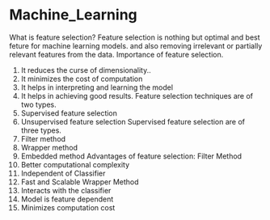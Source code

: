 # Machine_Learning
What is feature selection?
Feature selection is nothing but optimal and best feture for machine learning models. and also  removing irrelevant or partially relevant features from the data.
Importance of feature selection.
1.	It reduces the curse of dimensionality..
2.	It minimizes the cost of computation 
3.	It helps in interpreting and learning the model
4.	It helps in achieving good results.
Feature selection techniques are of two types.
1.	Supervised feature selection 
2.	Unsupervised feature selection
Supervised feature selection are of three types.
1.	Filter method 
2.	Wrapper method
3.	Embedded method
Advantages of feature selection:
Filter Method 
1.	Better computational complexity 
2.	Independent of Classifier
3.	Fast and Scalable
Wrapper Method
1.	Interacts with the classifier 
2.	Model is feature dependent
3.	Minimizes computation cost 
